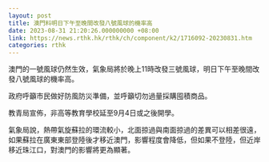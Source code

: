 ```yaml
---
layout: post
title: 澳門料明日下午至晚間改發八號風球的機率高
date: 2023-08-31 21:20:26.000000000 +08:00
link: https://news.rthk.hk/rthk/ch/component/k2/1716092-20230831.htm
categories: rthk
---
```


澳門的一號風球仍然生效，氣象局將於晚上11時改發三號風球，明日下午至晚間改發八號風球的機率高。

政府呼籲市民做好防風防災準備，並呼籲切勿過量採購囤積商品。

教青局宣佈，非高等教育學校延至9月4日或之後開學。

氣象局說，熱帶氣旋蘇拉的環流較小，北面掠過與南面掠過的差異可以相差很遠，如果蘇拉在廣東東部登陸後才移近澳門，影響程度會降低，但如果不登陸，但近岸移近珠江口，對澳門的影響將更為顯著。
